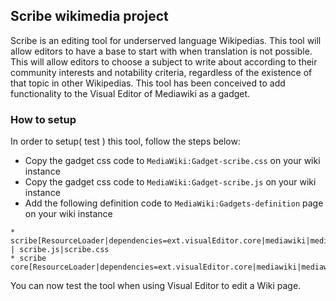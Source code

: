## Scribe wikimedia project

Scribe is an editing tool for underserved language Wikipedias. This tool will allow editors to have a base to start with when translation is not possible. This will allow editors to choose a subject to write about according to their community interests and notability criteria, regardless of the existence of that topic in other Wikipedias. This tool has been conceived to add functionality to the Visual Editor of Mediawiki as a gadget.

### How to setup

In order to setup( test ) this tool, follow the steps below:

- Copy the gadget css code to `MediaWiki:Gadget-scribe.css` on your wiki instance
- Copy the gadget css code to `MediaWiki:Gadget-scribe.js` on your wiki instance
- Add the following definition code to `MediaWiki:Gadgets-definition` page on your wiki instance

```
* scribe[ResourceLoader|dependencies=ext.visualEditor.core|mediawiki|mediawiki.api] | scribe.js|scribe.css
* scribe
core[ResourceLoader|dependencies=ext.visualEditor.core|mediawiki|mediawiki.api]|scribe.js|scribe.css

```

You can now test the tool when using Visual Editor to edit a Wiki page.
